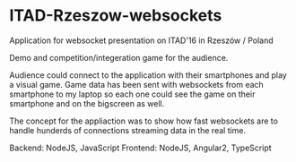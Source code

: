 # ITAD-Rzeszow-websockets

Application for websocket presentation on ITAD'16 in Rzeszów / Poland

Demo and competition/integeration game for the audience.

Audience could connect to the application with their smartphones and
play a visual game. Game data has been sent with websockets from each smartphone to 
my laptop so each one could see the game on their smartphone and
on the bigscreen as well.

The concept for the appliaction was to show how fast websockets are to handle hunderds of connections
streaming data in the real time.

Backend: NodeJS, JavaScript
Frontend: NodeJS, Angular2, TypeScript
